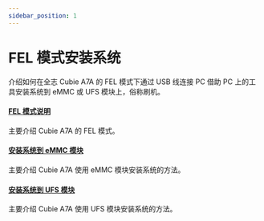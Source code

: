 ```yaml
---
sidebar_position: 1
---
```


# FEL 模式安装系统

介绍如何在全志 Cubie A7A 的 FEL 模式下通过 USB 线连接 PC 借助 PC 上的工具安装系统到 eMMC 或 UFS 模块上，俗称刷机。

#### [FEL 模式说明](/cubie/a7a/low-level-dev/fel-install-system/fel_mode)

主要介绍 Cubie A7A 的 FEL 模式。

#### [安装系统到 eMMC 模块](/cubie/a7a/low-level-dev/fel-install-system/emmc_system)

主要介绍 Cubie A7A 使用 eMMC 模块安装系统的方法。

#### [安装系统到 UFS 模块](/cubie/a7a/low-level-dev/fel-install-system/ufs_system)

主要介绍 Cubie A7A 使用 UFS 模块安装系统的方法。
